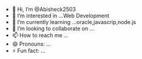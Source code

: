 - 👋 Hi, I’m @Abisheck2503
- 👀 I’m interested in ...Web Development 
- 🌱 I’m currently learning ...oracle,javascrip,node.js
- 💞️ I’m looking to collaborate on ...
- 📫 How to reach me ...
- 😄 Pronouns: ...
- ⚡ Fun fact: ...

<!---
Abisheck250304/Abisheck250304 is a ✨ special ✨ repository because its `README.md` (this file) appears on your GitHub profile.
You can click the Preview link to take a look at your changes.
--->

